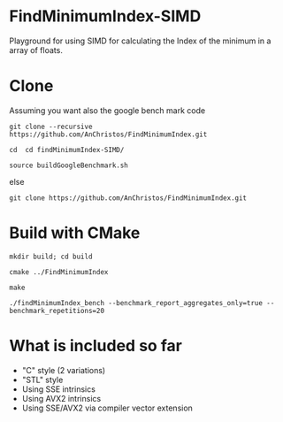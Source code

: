 # FindMinimumIndex-SIMD
Playground for using SIMD for calculating the Index of the minimum in a array of floats.

# Clone

Assuming you want also the google bench mark code

``git clone --recursive https://github.com/AnChristos/FindMinimumIndex.git``

``cd  cd findMinimumIndex-SIMD/``

``source buildGoogleBenchmark.sh``

else

``git clone https://github.com/AnChristos/FindMinimumIndex.git``

# Build with CMake 

``mkdir build; cd build``

``cmake ../FindMinimumIndex``

``make``

``./findMinimumIndex_bench --benchmark_report_aggregates_only=true --benchmark_repetitions=20``

# What is included so far

- "C" style (2 variations)
- "STL" style
- Using SSE intrinsics
- Using AVX2 intrinsics
- Using SSE/AVX2 via compiler vector extension
